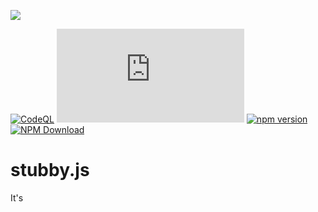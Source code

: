 ![](images/printlyjs.png)

[![CodeQL](https://github.com/NotRealArif/printly.js/actions/workflows/codeql-analysis.yml/badge.svg)](https://github.com/NotRealArif/printly.js/actions/workflows/codeql-analysis.yml)
[![Repo Dependents](https://badgen.net/github/dependents-repo/NotRealArif/printly.js)](https://github.com/NotRealArif/printly.js/network/dependents)
[![npm version](https://img.shields.io/npm/v/printly.js.svg)](https://www.npmjs.com/package/printly.js)
[![NPM Download](https://img.shields.io/npm/dm/printly.js.svg?style=flat)](https://www.npmjs.com/package/printly.js)

# stubby.js
It's 